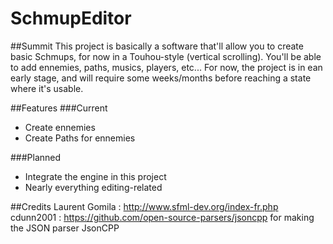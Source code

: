 # SchmupEditor

##Summit
This project is basically a software that'll allow you to create basic Schmups, for now in a Touhou-style (vertical scrolling). You'll be able to add ennemies, paths, musics, players, etc...
For now, the project is in ean early stage, and will require some weeks/months before reaching a state where it's usable.

##Features
###Current
<ul>
  <li>Create ennemies</li>
  <li>Create Paths for ennemies</li>
</ul>

###Planned
<ul>
  <li>Integrate the engine in this project</li>
  <li>Nearly everything editing-related</li>
</ul>

##Credits
Laurent Gomila : http://www.sfml-dev.org/index-fr.php
cdunn2001 : https://github.com/open-source-parsers/jsoncpp for making the JSON parser JsonCPP
